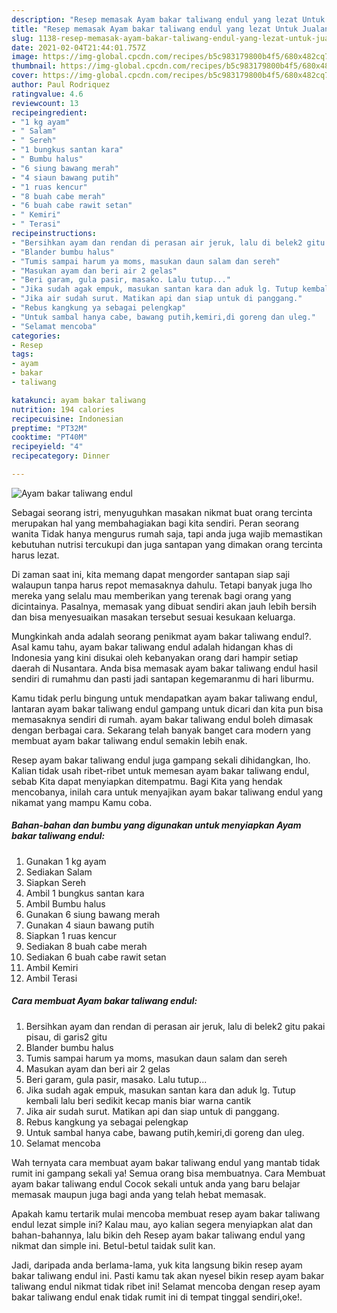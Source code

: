 ```yaml
---
description: "Resep memasak Ayam bakar taliwang endul yang lezat Untuk Jualan"
title: "Resep memasak Ayam bakar taliwang endul yang lezat Untuk Jualan"
slug: 1138-resep-memasak-ayam-bakar-taliwang-endul-yang-lezat-untuk-jualan
date: 2021-02-04T21:44:01.757Z
image: https://img-global.cpcdn.com/recipes/b5c983179800b4f5/680x482cq70/ayam-bakar-taliwang-endul-foto-resep-utama.jpg
thumbnail: https://img-global.cpcdn.com/recipes/b5c983179800b4f5/680x482cq70/ayam-bakar-taliwang-endul-foto-resep-utama.jpg
cover: https://img-global.cpcdn.com/recipes/b5c983179800b4f5/680x482cq70/ayam-bakar-taliwang-endul-foto-resep-utama.jpg
author: Paul Rodriquez
ratingvalue: 4.6
reviewcount: 13
recipeingredient:
- "1 kg ayam"
- " Salam"
- " Sereh"
- "1 bungkus santan kara"
- " Bumbu halus"
- "6 siung bawang merah"
- "4 siaun bawang putih"
- "1 ruas kencur"
- "8 buah cabe merah"
- "6 buah cabe rawit setan"
- " Kemiri"
- " Terasi"
recipeinstructions:
- "Bersihkan ayam dan rendan di perasan air jeruk, lalu di belek2 gitu pakai pisau, di garis2 gitu"
- "Blander bumbu halus"
- "Tumis sampai harum ya moms, masukan daun salam dan sereh"
- "Masukan ayam dan beri air 2 gelas"
- "Beri garam, gula pasir, masako. Lalu tutup..."
- "Jika sudah agak empuk, masukan santan kara dan aduk lg. Tutup kembali lalu beri sedikit kecap manis biar warna cantik"
- "Jika air sudah surut. Matikan api dan siap untuk di panggang."
- "Rebus kangkung ya sebagai pelengkap"
- "Untuk sambal hanya cabe, bawang putih,kemiri,di goreng dan uleg."
- "Selamat mencoba"
categories:
- Resep
tags:
- ayam
- bakar
- taliwang

katakunci: ayam bakar taliwang 
nutrition: 194 calories
recipecuisine: Indonesian
preptime: "PT32M"
cooktime: "PT40M"
recipeyield: "4"
recipecategory: Dinner

---
```



![Ayam bakar taliwang endul](https://img-global.cpcdn.com/recipes/b5c983179800b4f5/680x482cq70/ayam-bakar-taliwang-endul-foto-resep-utama.jpg)

Sebagai seorang istri, menyuguhkan masakan nikmat buat orang tercinta merupakan hal yang membahagiakan bagi kita sendiri. Peran seorang  wanita Tidak hanya mengurus rumah saja, tapi anda juga wajib memastikan kebutuhan nutrisi tercukupi dan juga santapan yang dimakan orang tercinta harus lezat.

Di zaman  saat ini, kita memang dapat mengorder santapan siap saji walaupun tanpa harus repot memasaknya dahulu. Tetapi banyak juga lho mereka yang selalu mau memberikan yang terenak bagi orang yang dicintainya. Pasalnya, memasak yang dibuat sendiri akan jauh lebih bersih dan bisa menyesuaikan masakan tersebut sesuai kesukaan keluarga. 



Mungkinkah anda adalah seorang penikmat ayam bakar taliwang endul?. Asal kamu tahu, ayam bakar taliwang endul adalah hidangan khas di Indonesia yang kini disukai oleh kebanyakan orang dari hampir setiap daerah di Nusantara. Anda bisa memasak ayam bakar taliwang endul hasil sendiri di rumahmu dan pasti jadi santapan kegemaranmu di hari liburmu.

Kamu tidak perlu bingung untuk mendapatkan ayam bakar taliwang endul, lantaran ayam bakar taliwang endul gampang untuk dicari dan kita pun bisa memasaknya sendiri di rumah. ayam bakar taliwang endul boleh dimasak dengan berbagai cara. Sekarang telah banyak banget cara modern yang membuat ayam bakar taliwang endul semakin lebih enak.

Resep ayam bakar taliwang endul juga gampang sekali dihidangkan, lho. Kalian tidak usah ribet-ribet untuk memesan ayam bakar taliwang endul, sebab Kita dapat menyiapkan ditempatmu. Bagi Kita yang hendak mencobanya, inilah cara untuk menyajikan ayam bakar taliwang endul yang nikamat yang mampu Kamu coba.

<!--inarticleads1-->

##### Bahan-bahan dan bumbu yang digunakan untuk menyiapkan Ayam bakar taliwang endul:

1. Gunakan 1 kg ayam
1. Sediakan  Salam
1. Siapkan  Sereh
1. Ambil 1 bungkus santan kara
1. Ambil  Bumbu halus
1. Gunakan 6 siung bawang merah
1. Gunakan 4 siaun bawang putih
1. Siapkan 1 ruas kencur
1. Sediakan 8 buah cabe merah
1. Sediakan 6 buah cabe rawit setan
1. Ambil  Kemiri
1. Ambil  Terasi




<!--inarticleads2-->

##### Cara membuat Ayam bakar taliwang endul:

1. Bersihkan ayam dan rendan di perasan air jeruk, lalu di belek2 gitu pakai pisau, di garis2 gitu
1. Blander bumbu halus
1. Tumis sampai harum ya moms, masukan daun salam dan sereh
1. Masukan ayam dan beri air 2 gelas
1. Beri garam, gula pasir, masako. Lalu tutup...
1. Jika sudah agak empuk, masukan santan kara dan aduk lg. Tutup kembali lalu beri sedikit kecap manis biar warna cantik
1. Jika air sudah surut. Matikan api dan siap untuk di panggang.
1. Rebus kangkung ya sebagai pelengkap
1. Untuk sambal hanya cabe, bawang putih,kemiri,di goreng dan uleg.
1. Selamat mencoba




Wah ternyata cara membuat ayam bakar taliwang endul yang mantab tidak rumit ini gampang sekali ya! Semua orang bisa membuatnya. Cara Membuat ayam bakar taliwang endul Cocok sekali untuk anda yang baru belajar memasak maupun juga bagi anda yang telah hebat memasak.

Apakah kamu tertarik mulai mencoba membuat resep ayam bakar taliwang endul lezat simple ini? Kalau mau, ayo kalian segera menyiapkan alat dan bahan-bahannya, lalu bikin deh Resep ayam bakar taliwang endul yang nikmat dan simple ini. Betul-betul taidak sulit kan. 

Jadi, daripada anda berlama-lama, yuk kita langsung bikin resep ayam bakar taliwang endul ini. Pasti kamu tak akan nyesel bikin resep ayam bakar taliwang endul nikmat tidak ribet ini! Selamat mencoba dengan resep ayam bakar taliwang endul enak tidak rumit ini di tempat tinggal sendiri,oke!.

